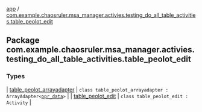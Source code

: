 [app](../index.md) / [com.example.chaosruler.msa_manager.activies.testing_do_all_table_activities.table_peolot_edit](.)

## Package com.example.chaosruler.msa_manager.activies.testing_do_all_table_activities.table_peolot_edit

### Types

| [table_peolot_arrayadapter](table_peolot_arrayadapter/index.md) | `class table_peolot_arrayadapter : ArrayAdapter<`[`opr_data`](../com.example.chaosruler.msa_manager.object_types/opr_data/index.md)`>` |
| [table_peolot_edit](table_peolot_edit/index.md) | `class table_peolot_edit : Activity` |

